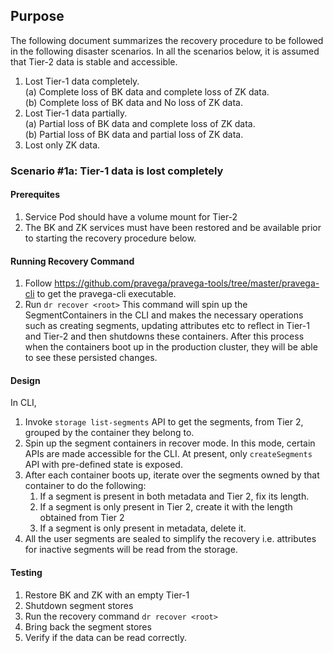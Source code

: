 ## Purpose
The following document summarizes the recovery procedure to be followed in the following disaster scenarios. 
In all the scenarios below, it is assumed that Tier-2 data is stable and accessible.

1. Lost Tier-1 data completely.\
 (a) Complete loss of BK data and complete loss of ZK data.\
 (b) Complete loss of BK data and No loss of ZK data.
2. Lost Tier-1 data partially.\
 (a) Partial loss of BK data and complete loss of ZK data.\
 (b) Partial loss of BK data and partial loss of ZK data.
3. Lost only ZK data.

### Scenario #1a: Tier-1 data is lost completely
#### Prerequites
1. Service Pod should have a volume mount for Tier-2
2. The BK and ZK services must have been restored and be available prior to starting the recovery procedure below.

#### Running Recovery Command
1. Follow https://github.com/pravega/pravega-tools/tree/master/pravega-cli to get the pravega-cli executable.
2. Run `dr recover <root>` 
This command will spin up the SegmentContainers in the CLI and makes the necessary operations such as creating segments, updating attributes etc to reflect in Tier-1 and Tier-2 and then shutdowns these containers.
After this process when the containers boot up in the production cluster, they will be able to see these persisted changes. 

#### Design
In CLI,
1. Invoke `storage list-segments` API to get the segments, from Tier 2, grouped by the container they belong to.
2. Spin up the segment containers in recover mode. In this mode, certain APIs are made accessible for the CLI. 
At present, only `createSegments` API with pre-defined state is exposed. 
3. After each container boots up, iterate over the segments owned by that container to do the following:
    1. If a segment is present in both metadata and Tier 2, fix its length.
    2. If a segment is only present in Tier 2, create it with the length obtained from Tier 2
    3. If a segment is only present in metadata, delete it.
4. All the user segments are sealed to simplify the recovery i.e. attributes for inactive segments will be read from the storage. 

#### Testing

1. Restore BK and ZK with an empty Tier-1
2. Shutdown segment stores
3. Run the recovery command `dr recover <root>`
4. Bring back the segment stores
5. Verify if the data can be read correctly.